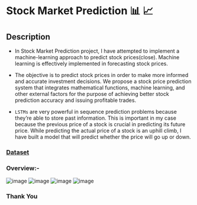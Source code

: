 #  Stock Market Prediction   📊 📈

## Description

* In Stock Market Prediction project, I have attempted to implement a machine-learning  approach to predict stock prices(close). Machine learning is effectively implemented in forecasting stock prices. 
* The objective is to predict stock prices in order to make more informed and accurate investment decisions. We propose a stock price prediction system that integrates mathematical functions, machine learning, and other external factors for the purpose of achieving better stock prediction accuracy and issuing profitable trades. 

* ``LSTMs`` are very powerful in sequence prediction problems because they’re able to store past information. This is important in my case because the previous price of a stock is crucial in predicting its future price. While predicting the actual price of a stock is an uphill climb, I have built a model that will predict whether the price will go up or down.


### [Dataset](https://www.kaggle.com/datasets/akshaydattatraykhare/nsetataglobal)

### Overview:-

![image](https://github.com/aakshay001/CodeClauseInternship/assets/72139061/9bf7ab50-cf12-4dda-99d2-f524ffa4d2e5)
![image](https://github.com/aakshay001/CodeClauseInternship/assets/72139061/46b9bec6-eeb9-4e3f-8073-458438af5275)
![image](https://github.com/aakshay001/CodeClauseInternship/assets/72139061/49f0e419-100e-47f5-82a2-02c3cb57df61)
![image](https://github.com/aakshay001/CodeClauseInternship/assets/72139061/0486272f-4616-4cb5-9796-3791ab3e99d8)

### Thank You
